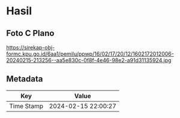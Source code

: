 # Hasil

## Foto C Plano

https://sirekap-obj-formc.kpu.go.id/6aa1/pemilu/ppwp/16/02/17/20/12/1602172012006-20240215-213256--aa5e830c-0f8f-4e46-98e2-a91d31135924.jpg


## Metadata

| Key        | Value               |
| ---------- | ------------------- |
| Time Stamp | 2024-02-15 22:00:27 |




